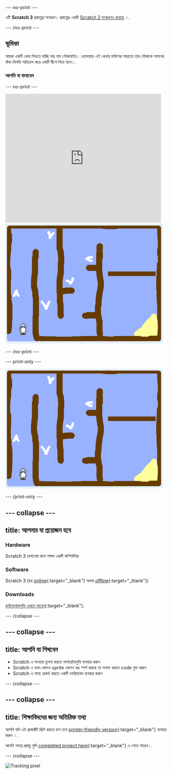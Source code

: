 --- no-print ---

এটি **Scratch 3** প্রকল্পের সংস্করণ। প্রকল্পের একটি [Scratch 2 সংস্করণও রয়েছে](https://projects.raspberrypi.org/bn-IN/projects/boat-race-scratch2) ।.

--- /no-print ---

## ভূমিকা

আমরা একটি খেলা শিখতে যাচ্ছি যার নাম নৌকাবাইচ। খেলোয়াড় এই খেলায় মাউসের সাহায্যে তার নৌকাকে সামনের বাঁধা-বিপত্তি অতিক্রম করে একটি দ্বীপে নিয়ে যাবে।.

### আপনি যা বানাবেন

--- no-print ---

<div class="scratch-preview">
  <iframe allowtransparency="true" width="485" height="402" src="https://scratch.mit.edu/projects/embed/276662533/?autostart=false" frameborder="0" scrolling="no"></iframe>
  <img src="images/boat_race_demo.png">
</div>

--- /no-print ---

--- print-only ---

![boat race demo](images/boat_race_demo.png)

--- /print-only ---

--- collapse ---
---
title: আপনার যা প্রয়োজন হবে
---

### Hardware

Scratch 3 চালানোর জন্য সক্ষম একটি কম্পিউটার

### Software

Scratch 3 (হয় [online](https://rpf.io/scratchon){:target="_blank"} অথবা [offline](https://rpf.io/scratchoff){:target="_blank"})

### Downloads

[ডাউনলোডগুলি এখানে পাবেন](https://rpf.io/p/bn-IN/boat-race-go){:target="_blank"}.

--- /collapse ---

--- collapse ---
---
title: আপনি যা শিখবেন
---

- Scratch এ সংখ্যার তুলনা করতে অপারেটরগুলি ব্যবহার করুন
- Scratch এ যখন কোনও sprite কোনও রঙ স্পর্শ করছে তা সনাক্ত করতে code যুক্ত করুন
- Scratch এ সময় রেকর্ড করতে একটি ভেরিয়েবল ব্যবহার করুন

--- /collapse ---

--- collapse ---
---
title: শিক্ষাবিদদের জন্য অতিরিক্ত তথ্য
---

আপনি যদি এই প্রজেক্টটি প্রিন্ট করতে চান তবে [printer-friendly version](https://projects.raspberrypi.org/bn-IN/projects/boat-race/print){:target="_blank"} ব্যবহার করুন ।.

আপনি সমাপ্ত প্রকল্প গুলি [completed project here](https://rpf.io/p/bn-IN/boat-race-get){:target="_blank"} এ পেতে পারেন।.

--- /collapse ---

![Tracking pixel](https://code.org/api/hour/begin_codeclub_boatrace.png)
